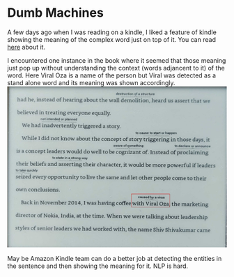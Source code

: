 # Dumb Machines

A few days ago when I was reading on a kindle, I liked a feature of kindle showing the meaning of the complex word just on top of it. 
You can read [here](https://pranayvasani.github.io/2021/01/01/ReadingOnAmazonKindle.html) about it. 

I encountered one instance in the book where it seemed that those meaning just pop up without understanding the context (words adjancent to it) of the word. 
Here Viral Oza is a name of the person but Viral was detected as a stand alone word and its meaning was shown accordingly.
![Viral](images/viral.png?raw=true)

May be Amazon Kindle team can do a better job at detecting the entities in the sentence and then showing the meaning for it.
NLP is hard.
